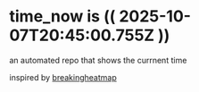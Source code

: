 # time_now is (( 2025-10-07T20:45:00.755Z ))

an automated repo that shows the currnent time

inspired by [breakingheatmap](https://github.com/breakingheatmap/breakingheatmap)